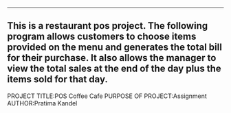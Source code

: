 ------------------------------------------------------------------------
This is a restaurant pos project. The following program allows customers to choose items provided on the menu and generates the total bill for their purchase. It also allows the manager to view the total sales at the end of the day plus the items sold for that day.   
------------------------------------------------------------------------

PROJECT TITLE:POS Coffee Cafe
PURPOSE OF PROJECT:Assignment
AUTHOR:Pratima Kandel
